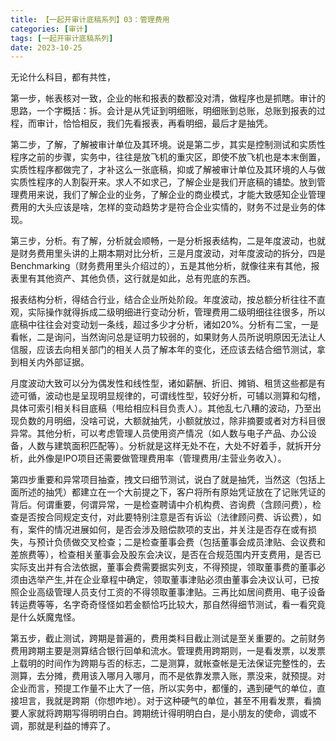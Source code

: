 ```yaml
---
title: 【一起开审计底稿系列】03：管理费用
categories: [审计]
tags: [一起开审计底稿系列]
date: 2023-10-25
---
```

无论什么科目，都有共性，

第一步，帐表核对一致，企业的帐和报表的数都没对清，做程序也是抓瞎。审计的思路，一个字概括：拆。会计是从凭证到明细账，明细账到总账，总账到报表的过程，而审计，恰恰相反，我们先看报表，再看明细，最后才是抽凭。
 
第二步，了解，了解被审计单位及其环境。说是第二步，其实是控制测试和实质性程序之前的步骤，实务中，往往是放飞机的重灾区，即使不放飞机也是本末倒置，实质性程序都做完了，才补这么一张底稿，抑或了解被审计单位及其环境的人与做实质性程序的人割裂开来。求人不如求己，了解企业是我们开底稿的铺垫。放到管理费用来说，我们了解企业的业务，了解企业的商业模式，才能大致感知企业管理费用的大头应该是啥，怎样的变动趋势才是符合企业实情的，财务不过是业务的体现。
 
第三步，分析。有了解，分析就会顺畅，一是分析报表结构，二是年度波动，也就是财务费用里头讲的上期本期对比分析，三是月度波动，对年度波动的拆分，四是Benchmarking（财务费用里头介绍过的），五是其他分析，就像往来有其他，报表里有其他资产、其他负债，这行就是如此，总有兜底的东西。
 
报表结构分析，得结合行业，结合企业所处阶段。年度波动，按总额分析往往不直观，实际操作就得拆成二级明细进行变动分析，管理费用二级明细往往很多，所以底稿中往往会对变动划一条线，超过多少才分析，诸如20%。分析有二宝，一是看帐，二是询问，当然询问总是证明力较弱的，如果财务人员所说明原因无法让人信服，应该去向相关部门的相关人员了解本年的变化，还应该去结合细节测试，拿到相关内外部证据。
 
月度波动大致可以分为偶发性和线性型，诸如薪酬、折旧、摊销、租赁这些都是有迹可循，波动也是呈现明显规律的，可谓线性型，较好分析，可辅以测算和勾稽，具体可索引相关科目底稿（甩给相应科目负责人）。其他乱七八糟的波动，乃至出现负数的月明细，没啥可说，大额就抽凭，小额就放过，除非摘要或者对方科目很异常。其他分析，可以考虑管理人员使用资产情况（如人数与电子产品、办公设备，人数与建筑面积匹配等）。分析就是这样无处不在，大处不好着手，就拆开分析，此外像是IPO项目还需要做管理费用率（管理费用/主营业务收入）。
 
第四步重要和异常项目抽查，拽文曰细节测试，说白了就是抽凭，当然这（包括上面所述的抽凭）都建立在一个大前提之下，客户将所有原始凭证放在了记账凭证的背后。何谓重要，何谓异常，一是检查聘请中介机构费、咨询费（含顾问费），检查是否按合同规定支付，对此要特别注意是否有诉讼（法律顾问费、诉讼费），如有，案件的情况进展如何，是否会涉及赔偿款项的支出，并关注是否存在或有损失，与预计负债做交叉检查；二是检查董事会费（包括董事会成员津贴、会议费和差旅费等），检查相关董事会及股东会决议，是否在合规范围内开支费用，是否已实际支出并有合法依据，董事会费需要据实列支，不得预提，领取董事费的董事必须由选举产生,并在企业章程中确定，领取董事津贴必须由董事会决议认可，已按照企业高级管理人员支付工资的不得领取董事津贴。三再比如居间费用、电子设备转运费等等，名字奇奇怪怪如若金额恰巧比较大，那自然得细节测试，看一看究竟是什么妖魔鬼怪。
 
第五步，截止测试，跨期是普遍的，费用类科目截止测试是至关重要的。之前财务费用跨期主要是测算结合银行回单和流水。管理费用跨期则，一是看发票，以发票上载明的时间作为跨期与否的标志，二是测算，就帐查帐是无法保证完整性的，去测算，去分摊，费用该入哪月入哪月，而不是依靠发票入账，票没来，就预提。对企业而言，预提工作量不止大了一倍，所以实务中，都懂的，遇到硬气的单位，直接坦言，我就是跨期（你想咋地）。对于这种硬气的单位，甚至不用看发票，看摘要人家就将跨期写得明明白白。跨期统计得明明白白，是小朋友的使命，调或不调，那就是利益的博弈了。